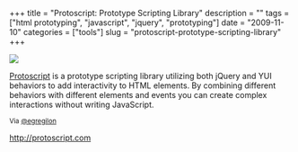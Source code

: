 +++
title = "Protoscript: Prototype Scripting Library"
description = ""
tags = ["html prototyping", "javascript", "jquery", "prototyping"]
date = "2009-11-10"
categories = ["tools"]
slug = "protoscript-prototype-scripting-library"
+++


<div class="tool-screenshot mb1"><a href="http://protoscript.com/"><img id="bluga-thumbnail-2837" class="bluga-thumbnail custom" src="/media/bluga/
wt5232c57f6e912_custom.jpg"/></a></div><p><a href="http://protoscript.com/">Protoscript</a> is a prototype scripting library utilizing both jQuery and YUI behaviors to add interactivity to HTML elements. By combining different behaviors with different elements and events you can create complex interactions without writing JavaScript.</p>

<p><small>Via <a href="http://twitter.com/egrigolon/status/5591163047">@egregilon</a></small></p>

  
<p><a href="http://protoscript.com/">http://protoscript.com</a></p>
      
